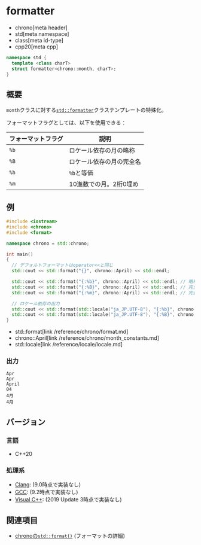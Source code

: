 # formatter
* chrono[meta header]
* std[meta namespace]
* class[meta id-type]
* cpp20[meta cpp]

```cpp
namespace std {
  template <class charT>
  struct formatter<chrono::month, charT>;
}
```

## 概要
`month`クラスに対する[`std::formatter`](/reference/format/formatter.md)クラステンプレートの特殊化。

フォーマットフラグとしては、以下を使用できる：

| フォーマットフラグ | 説明 |
|--------------------|------|
| `%b` | ロケール依存の月の略称 |
| `%B` | ロケール依存の月の完全名 |
| `%h` | `%b`と等価 |
| `%m` | 10進数での月。2桁0埋め |


## 例
```cpp example
#include <iostream>
#include <chrono>
#include <format>

namespace chrono = std::chrono;

int main()
{
  // デフォルトフォーマットはoperator<<と同じ
  std::cout << std::format("{}", chrono::April) << std::endl;

  std::cout << std::format("{:%b}", chrono::April) << std::endl; // 略称
  std::cout << std::format("{:%B}", chrono::April) << std::endl; // 完全名
  std::cout << std::format("{:%m}", chrono::April) << std::endl; // 完全名

  // ロケール依存の出力
  std::cout << std::format(std::locale("ja_JP.UTF-8"), "{:%b}", chrono::April) << std::endl;
  std::cout << std::format(std::locale("ja_JP.UTF-8"), "{:%B}", chrono::April) << std::endl;
}
```
* std::format[link /reference/chrono/format.md]
* chrono::April[link /reference/chrono/month_constants.md]
* std::locale[link /reference/locale/locale.md]

### 出力
```
Apr
Apr
April
04
4月
4月
```

## バージョン
### 言語
- C++20

### 処理系
- [Clang](/implementation.md#clang): (9.0時点で実装なし)
- [GCC](/implementation.md#gcc): (9.2時点で実装なし)
- [Visual C++](/implementation.md#visual_cpp): (2019 Update 3時点で実装なし)


## 関連項目
- [chronoの`std::format()`](/reference/chrono/format.md) (フォーマットの詳細)
